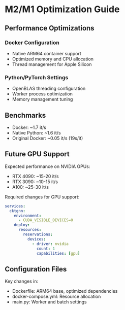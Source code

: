 # M2/M1 Optimization Guide

## Performance Optimizations

### Docker Configuration
- Native ARM64 container support
- Optimized memory and CPU allocation
- Thread management for Apple Silicon

### Python/PyTorch Settings
- OpenBLAS threading configuration
- Worker process optimization
- Memory management tuning

## Benchmarks
- Docker: ~1.7 it/s
- Native Python: ~1.6 it/s
- Original Docker: ~0.05 it/s (19s/it)

## Future GPU Support
Expected performance on NVIDIA GPUs:
- RTX 4090: ~15-20 it/s
- RTX 3090: ~10-15 it/s
- A100: ~25-30 it/s

Required changes for GPU support:
```yaml
services:
  cktgnn:
    environment:
      - CUDA_VISIBLE_DEVICES=0
    deploy:
      resources:
        reservations:
          devices:
            - driver: nvidia
              count: 1
              capabilities: [gpu]
```

## Configuration Files
Key changes in:
- Dockerfile: ARM64 base, optimized dependencies
- docker-compose.yml: Resource allocation
- main.py: Worker and batch settings 